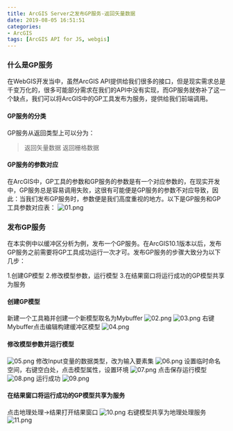 ```yaml
---
title: ArcGIS Server之发布GP服务-返回矢量数据
date: 2019-08-05 16:51:51
categories:
- ArcGIS
tags: [ArcGIS API for JS, webgis]
---
```

### 什么是GP服务
在WebGIS开发当中，虽然ArcGIS API提供给我们很多的接口，但是现实需求总是千变万化的，很多可能部分需求在我们的API中没有实现，而GP服务就弥补了这一个缺点，我们可以将ArcGIS中的GP工具发布为服务，提供给我们前端调用。
#### GP服务的分类
GP服务从返回类型上可以分为：
>返回矢量数据
>返回栅格数据

#### GP服务的参数对应
在ArcGIS中，GP工具的参数和GP服务的参数是有一个对应参数的，在现实开发中，GP服务总是容易调用失败，这很有可能便是GP服务的参数不对应导致，因此：当我们发布GP服务时，参数便是我们高度重视的地方。以下是GP服务和GP工具参数对应表：
![01.png](01.png)
### 发布GP服务
 在本实例中以缓冲区分析为例，发布一个GP服务。在ArcGIS10.1版本以后，发布GP服务之前需要将GP工具成功运行一次才可。发布GP服务的步骤大致分为以下几步：

1.创建GP模型
2.修改模型参数，运行模型
3.在结果窗口将运行成功的GP模型共享为服务
#### 创建GP模型

新建一个工具箱并创建一个新模型取名为Mybuffer
![02.png](02.png)
![03.png](03.png)
右键Mybuffer点击编辑构建缓冲区模型
![04.png](04.png)
#### 修改模型参数并运行模型 
![05.png](05.png)
修改Input变量的数据类型，改为输入要素集
![06.png](06.png)
设置临时命名空间，右键空白处，点击模型属性，设置环境
![07.png](07.png)
点击保存运行模型
![08.png](08.png)
运行成功
![09.png](09.png)
#### 在结果窗口将运行成功的GP模型共享为服务
点击地理处理->结果打开结果窗口
![10.png](10.png)
右键模型共享为地理处理服务
![11.png](11.png)